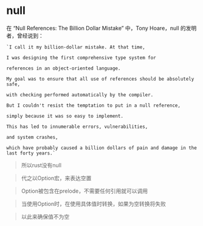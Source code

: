 # null

在 “Null References: The Billion Dollar Mistake” 中，Tony Hoare，null 的发明者，曾经说到：

	`I call it my billion-dollar mistake. At that time, 

    I was designing the first comprehensive type system for 
	
	references in an object-oriented language. 
	
	My goal was to ensure that all use of references should be absolutely safe, 
	
	with checking performed automatically by the compiler. 
	
	But I couldn't resist the temptation to put in a null reference, 
	
	simply because it was so easy to implement. 
	
	This has led to innumerable errors, vulnerabilities, 
	
	and system crashes, 
	
	which have probably caused a billion dollars of pain and damage in the last forty years.`

> 所以rust没有null

> 代之以Option宏，来表达空置

> Option被包含在prelode，不需要任何引用就可以调用

> 当使用Option时，在使用具体值时转换，如果为空转换将失败

> 以此来确保值不为空

> 
